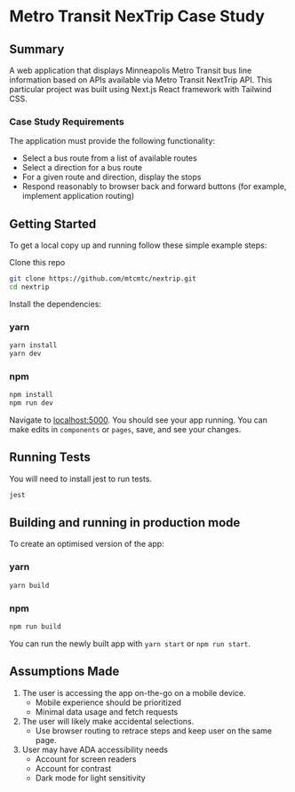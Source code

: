 # Metro Transit NexTrip Case Study


## Summary
A web application that displays Minneapolis Metro Transit bus line information based on APIs available via Metro Transit NextTrip API. This particular project was built using Next.js React framework with Tailwind CSS.

### Case Study Requirements
The application must provide the following functionality:
* Select a bus route from a list of available routes
* Select a direction for a bus route
* For a given route and direction, display the stops
* Respond reasonably to browser back and forward buttons (for example, implement application
routing)

## Getting Started
To get a local copy up and running follow these simple example steps:

Clone this repo
```bash
git clone https://github.com/mtcmtc/nextrip.git
cd nextrip
```

Install the dependencies:

### yarn
```bash
yarn install
yarn dev
```
### npm
```bash
npm install
npm run dev
```

Navigate to [localhost:5000](localhost:5000). You should see your app running. You can make edits in `components` or `pages`, save, and see your changes.

## Running Tests

You will need to install jest to run tests.

```bash
jest
```

## Building and running in production mode

To create an optimised version of the app:

### yarn
```bash
yarn build
```

### npm
```bash
npm run build
```

You can run the newly built app with `yarn start` or `npm run start`.

## Assumptions Made
1. The user is accessing the app on-the-go on a mobile device.
	* Mobile experience should be prioritized
	* Minimal data usage and fetch requests
2. The user will likely make accidental selections.
	* Use browser routing to retrace steps and keep user on the same page.
3. User may have ADA accessibility needs
	* Account for screen readers
	* Account for contrast
	* Dark mode for light sensitivity

